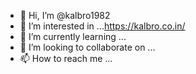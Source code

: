 - 👋 Hi, I’m @kalbro1982
- 👀 I’m interested in ...https://kalbro.co.in/
- 🌱 I’m currently learning ...
- 💞️ I’m looking to collaborate on ...
- 📫 How to reach me ...

<!---
kalbro1982/kalbro1982 is a ✨ special ✨ repository because its `README.md` (this file) appears on your GitHub profile.
You can click the Preview link to take a look at your changes.
--->

